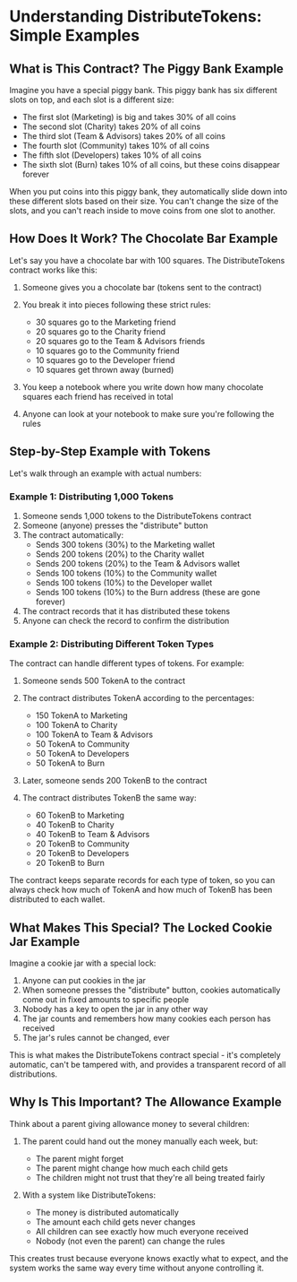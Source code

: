 # Understanding DistributeTokens: Simple Examples

## What is This Contract? The Piggy Bank Example

Imagine you have a special piggy bank. This piggy bank has six different slots on top, and each slot is a different size:

- The first slot (Marketing) is big and takes 30% of all coins
- The second slot (Charity) takes 20% of all coins
- The third slot (Team & Advisors) takes 20% of all coins
- The fourth slot (Community) takes 10% of all coins  
- The fifth slot (Developers) takes 10% of all coins
- The sixth slot (Burn) takes 10% of all coins, but these coins disappear forever

When you put coins into this piggy bank, they automatically slide down into these different slots based on their size. You can't change the size of the slots, and you can't reach inside to move coins from one slot to another.

## How Does It Work? The Chocolate Bar Example

Let's say you have a chocolate bar with 100 squares. The DistributeTokens contract works like this:

1. Someone gives you a chocolate bar (tokens sent to the contract)
2. You break it into pieces following these strict rules:
   - 30 squares go to the Marketing friend
   - 20 squares go to the Charity friend
   - 20 squares go to the Team & Advisors friends
   - 10 squares go to the Community friend
   - 10 squares go to the Developer friend
   - 10 squares get thrown away (burned)

3. You keep a notebook where you write down how many chocolate squares each friend has received in total
4. Anyone can look at your notebook to make sure you're following the rules

## Step-by-Step Example with Tokens

Let's walk through an example with actual numbers:

### Example 1: Distributing 1,000 Tokens

1. Someone sends 1,000 tokens to the DistributeTokens contract
2. Someone (anyone) presses the "distribute" button
3. The contract automatically:
   - Sends 300 tokens (30%) to the Marketing wallet
   - Sends 200 tokens (20%) to the Charity wallet
   - Sends 200 tokens (20%) to the Team & Advisors wallet
   - Sends 100 tokens (10%) to the Community wallet
   - Sends 100 tokens (10%) to the Developer wallet
   - Sends 100 tokens (10%) to the Burn address (these are gone forever)
4. The contract records that it has distributed these tokens
5. Anyone can check the record to confirm the distribution

### Example 2: Distributing Different Token Types

The contract can handle different types of tokens. For example:

1. Someone sends 500 TokenA to the contract
2. The contract distributes TokenA according to the percentages:
   - 150 TokenA to Marketing
   - 100 TokenA to Charity
   - 100 TokenA to Team & Advisors
   - 50 TokenA to Community
   - 50 TokenA to Developers
   - 50 TokenA to Burn

3. Later, someone sends 200 TokenB to the contract
4. The contract distributes TokenB the same way:
   - 60 TokenB to Marketing
   - 40 TokenB to Charity
   - 40 TokenB to Team & Advisors
   - 20 TokenB to Community
   - 20 TokenB to Developers
   - 20 TokenB to Burn

The contract keeps separate records for each type of token, so you can always check how much of TokenA and how much of TokenB has been distributed to each wallet.

## What Makes This Special? The Locked Cookie Jar Example

Imagine a cookie jar with a special lock:

1. Anyone can put cookies in the jar
2. When someone presses the "distribute" button, cookies automatically come out in fixed amounts to specific people
3. Nobody has a key to open the jar in any other way
4. The jar counts and remembers how many cookies each person has received
5. The jar's rules cannot be changed, ever

This is what makes the DistributeTokens contract special - it's completely automatic, can't be tampered with, and provides a transparent record of all distributions.

## Why Is This Important? The Allowance Example

Think about a parent giving allowance money to several children:

1. The parent could hand out the money manually each week, but:
   - The parent might forget
   - The parent might change how much each child gets
   - The children might not trust that they're all being treated fairly

2. With a system like DistributeTokens:
   - The money is distributed automatically
   - The amount each child gets never changes
   - All children can see exactly how much everyone received
   - Nobody (not even the parent) can change the rules

This creates trust because everyone knows exactly what to expect, and the system works the same way every time without anyone controlling it. 